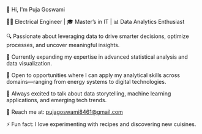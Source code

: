 👋 Hi, I'm Puja Goswami

👩‍💼 Electrical Engineer | 🎓 Master’s in IT | 📊 Data Analytics Enthusiast

🔍 Passionate about leveraging data to drive smarter decisions, optimize processes, and uncover meaningful insights.

🌱 Currently expanding my expertise in advanced statistical analysis and data visualization.

💼 Open to opportunities where I can apply my analytical skills across domains—ranging from energy systems to digital technologies.

💬 Always excited to talk about data storytelling, machine learning applications, and emerging tech trends.

📧 Reach me at: pujagoswami8461@gmail.com

⚡ Fun fact: I love experimenting with recipes and discovering new cuisines.

